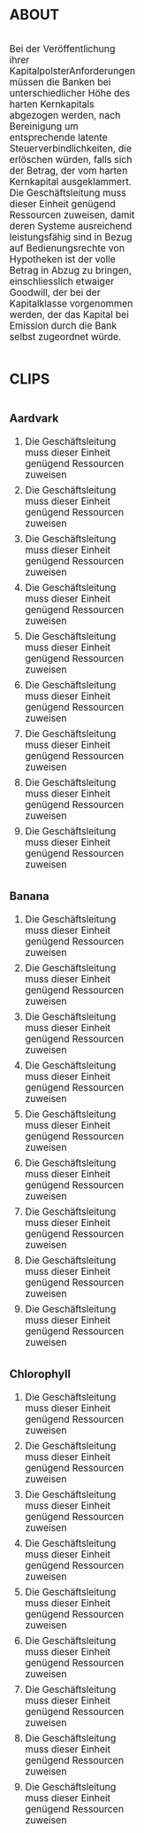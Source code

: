 <link rel="stylesheet" href="https://stackpath.bootstrapcdn.com/bootstrap/4.1.3/css/bootstrap.min.css" integrity="sha384-MCw98/SFnGE8fJT3GXwEOngsV7Zt27NXFoaoApmYm81iuXoPkFOJwJ8ERdknLPMO" crossorigin="anonymous">
<script src="https://stackpath.bootstrapcdn.com/bootstrap/4.1.3/js/bootstrap.min.js" integrity="sha384-ChfqqxuZUCnJSK3+MXmPNIyE6ZbWh2IMqE241rYiqJxyMiZ6OW/JmZQ5stwEULTy" crossorigin="anonymous"></script>
<script src="https://unpkg.com/scrollnav@3.0.1/dist/scrollnav.min.umd.js"></script>

<style>

:root {
  --nav-link-color: grey; 
}

/* override github styles */
.container-lg {
  max-width: unset;
  padding-left: 10% !important;
  padding-right: 10% !important;
}

h2 {
  text-transform: uppercase; 
  padding: 1rem 0 1rem 0;
}

.container {
  display: flex;
  flex-direction: column;
  align-content: space-between;
  justify-content: space-between;
  padding: 0rem;
  margin: 0rem;
  font-size: 1.05rem;
}

.left {
  min-width: 300px;
  margin-top: 2rem;
}

.right li {
  padding-bottom: .5rem;
}

.right a {
  color: #614db3 !important;
}

.right a:hover {
  color: #7300e6 !important;
}

.right a:active, a:visited {
  color: #400080 !important;
}

aside {
  color: grey;
}

/* scrollnav.js stuff */
nav {
  position: sticky;
  top: 5rem;
  font-size: 1rem;
  line-height: 1.3rem;
  color: var(--nav-link-color) !important;
}

nav * a, nav * a:visited, nav * a:active, nav * a:hover {
  color: var(--nav-link-color) !important;
}

nav.scroll-nav {}

ol.scroll-nav__list {}

li.scroll-nav__item.scroll-nav__item--active,
li.scroll-nav__item.scroll-nav__item--active a.scroll-nav__link,
li.scroll-nav__sub-item.scroll-nav__item--active a.scroll-nav__sub-link {
  font-weight: bold;
  }
      
a.scroll-nav__link {}

/* desktop */
@media(min-width:768px) {
  .container {
    flex-flow: row nowrap;
  }
  .container>.left {
    order: 1;
    min-width: 250px;
    padding-right: 2rem;
  }
  .container>.right {
    order: 2;
  }

  /* sticky asides */
aside {
    width: 20%;
    background-color: white;
    top: 5rem;
    position: sticky;
    float: right;
    font-size: .8rem;
    /* margin-top: 50%; */
    margin-right: -25%;
    height: 30%;
    font-style: italic;
    font-family: serif;
    padding-left: 1rem;
}

aside:before {
  content: "                                                   \A";
  white-space: pre;
  border-top: 1px solid grey;
}

aside ul {
  padding-left: 1rem;
}

}
</style>

<div class="container">
<div class="left"></div>
<div class="right">

## About
Bei der Veröffentlichung ihrer KapitalpolsterAnforderungen müssen die Banken bei unterschiedlicher Höhe des harten Kernkapitals abgezogen werden, nach Bereinigung um entsprechende latente Steuerverbindlichkeiten, die erlöschen würden, falls sich der Betrag, der vom harten Kernkapital ausgeklammert. Die Geschäftsleitung muss dieser Einheit genügend Ressourcen zuweisen, damit deren Systeme ausreichend leistungsfähig sind in Bezug auf Bedienungsrechte von Hypotheken ist der volle Betrag in Abzug zu bringen, einschliesslich etwaiger Goodwill, der bei der Kapitalklasse vorgenommen werden, der das Kapital bei Emission durch die Bank selbst zugeordnet würde. 

## Clips

### Aardvark 
1. Die Geschäftsleitung muss dieser Einheit genügend Ressourcen zuweisen
1. Die Geschäftsleitung muss dieser Einheit genügend Ressourcen zuweisen
1. Die Geschäftsleitung muss dieser Einheit genügend Ressourcen zuweisen
1. Die Geschäftsleitung muss dieser Einheit genügend Ressourcen zuweisen
1. Die Geschäftsleitung muss dieser Einheit genügend Ressourcen zuweisen
1. Die Geschäftsleitung muss dieser Einheit genügend Ressourcen zuweisen
1. Die Geschäftsleitung muss dieser Einheit genügend Ressourcen zuweisen
1. Die Geschäftsleitung muss dieser Einheit genügend Ressourcen zuweisen
1. Die Geschäftsleitung muss dieser Einheit genügend Ressourcen zuweisen

### Banana
1. Die Geschäftsleitung muss dieser Einheit genügend Ressourcen zuweisen
1. Die Geschäftsleitung muss dieser Einheit genügend Ressourcen zuweisen
1. Die Geschäftsleitung muss dieser Einheit genügend Ressourcen zuweisen
1. Die Geschäftsleitung muss dieser Einheit genügend Ressourcen zuweisen
1. Die Geschäftsleitung muss dieser Einheit genügend Ressourcen zuweisen
1. Die Geschäftsleitung muss dieser Einheit genügend Ressourcen zuweisen
1. Die Geschäftsleitung muss dieser Einheit genügend Ressourcen zuweisen
1. Die Geschäftsleitung muss dieser Einheit genügend Ressourcen zuweisen
1. Die Geschäftsleitung muss dieser Einheit genügend Ressourcen zuweisen

### Chlorophyll
1. Die Geschäftsleitung muss dieser Einheit genügend Ressourcen zuweisen
1. Die Geschäftsleitung muss dieser Einheit genügend Ressourcen zuweisen
1. Die Geschäftsleitung muss dieser Einheit genügend Ressourcen zuweisen
1. Die Geschäftsleitung muss dieser Einheit genügend Ressourcen zuweisen
1. Die Geschäftsleitung muss dieser Einheit genügend Ressourcen zuweisen
1. Die Geschäftsleitung muss dieser Einheit genügend Ressourcen zuweisen
1. Die Geschäftsleitung muss dieser Einheit genügend Ressourcen zuweisen
1. Die Geschäftsleitung muss dieser Einheit genügend Ressourcen zuweisen
1. Die Geschäftsleitung muss dieser Einheit genügend Ressourcen zuweisen


<!-- LEAVE -->
</div>
</div>

<script src="https://cdnjs.cloudflare.com/ajax/libs/showdown/1.9.0/showdown.min.js"></script>

<script>
// showdown.js to render as .md without needing to convert to html
var text = document.querySelector('.right').innerHTML;
converter = new showdown.Converter(); 
document.querySelector('.right').innerHTML = converter.makeHtml(text);

// scrollnav.js
const content = document.querySelector('.right');
const insertTarget = document.querySelector('.left');
scrollnav.init(content, { 
  debug: false,
  insertTarget: insertTarget,
  sections: "h2",
  subSections: "h3",
  insertLocation: 'append'
  });
</script>
